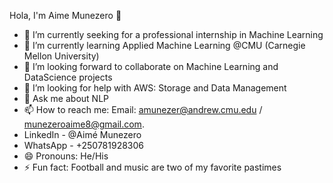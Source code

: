 Hola, I'm Aime Munezero 👋
- 🔭 I’m currently seeking for a professional internship in Machine Learning
- 🌱 I’m currently learning Applied Machine Learning @CMU (Carnegie Mellon University)
- 👯 I’m looking forward to collaborate on Machine Learning and DataScience projects
- 🤔 I’m looking for help with AWS: Storage and Data Management
- 💬 Ask me about NLP
- 📫 How to reach me: Email: amunezer@andrew.cmu.edu / munezeroaime8@gmail.com. 
- LinkedIn - @Aimé Munezero
- WhatsApp - +250781928306
- 😄 Pronouns: He/His
- ⚡ Fun fact: Football and music are two of my favorite pastimes
